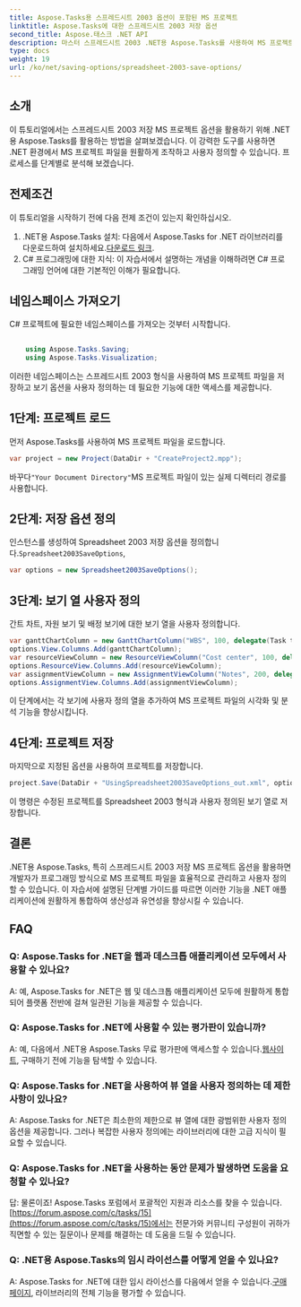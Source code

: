 ```yaml
---
title: Aspose.Tasks용 스프레드시트 2003 옵션이 포함된 MS 프로젝트
linktitle: Aspose.Tasks에 대한 스프레드시트 2003 저장 옵션
second_title: Aspose.태스크 .NET API
description: 마스터 스프레드시트 2003 .NET용 Aspose.Tasks를 사용하여 MS 프로젝트 옵션을 저장합니다. 프로그래밍 방식으로 MS 프로젝트 파일을 원활하게 사용자 정의하고 저장합니다.
type: docs
weight: 19
url: /ko/net/saving-options/spreadsheet-2003-save-options/
---
```

## 소개
이 튜토리얼에서는 스프레드시트 2003 저장 MS 프로젝트 옵션을 활용하기 위해 .NET용 Aspose.Tasks를 활용하는 방법을 살펴보겠습니다. 이 강력한 도구를 사용하면 .NET 환경에서 MS 프로젝트 파일을 원활하게 조작하고 사용자 정의할 수 있습니다. 프로세스를 단계별로 분석해 보겠습니다.
## 전제조건
이 튜토리얼을 시작하기 전에 다음 전제 조건이 있는지 확인하십시오.
1.  .NET용 Aspose.Tasks 설치: 다음에서 Aspose.Tasks for .NET 라이브러리를 다운로드하여 설치하세요.[다운로드 링크](https://releases.aspose.com/tasks/net/).
2. C# 프로그래밍에 대한 지식: 이 자습서에서 설명하는 개념을 이해하려면 C# 프로그래밍 언어에 대한 기본적인 이해가 필요합니다.

## 네임스페이스 가져오기
C# 프로젝트에 필요한 네임스페이스를 가져오는 것부터 시작합니다.
```csharp
    
    using Aspose.Tasks.Saving;
    using Aspose.Tasks.Visualization;
```
이러한 네임스페이스는 스프레드시트 2003 형식을 사용하여 MS 프로젝트 파일을 저장하고 보기 옵션을 사용자 정의하는 데 필요한 기능에 대한 액세스를 제공합니다.
## 1단계: 프로젝트 로드
먼저 Aspose.Tasks를 사용하여 MS 프로젝트 파일을 로드합니다.
```csharp
var project = new Project(DataDir + "CreateProject2.mpp");
```
 바꾸다`"Your Document Directory"`MS 프로젝트 파일이 있는 실제 디렉터리 경로를 사용합니다.
## 2단계: 저장 옵션 정의
 인스턴스를 생성하여 Spreadsheet 2003 저장 옵션을 정의합니다.`Spreadsheet2003SaveOptions`,
```csharp
var options = new Spreadsheet2003SaveOptions();
```
## 3단계: 보기 열 사용자 정의
간트 차트, 자원 보기 및 배정 보기에 대한 보기 열을 사용자 정의합니다.
```csharp
var ganttChartColumn = new GanttChartColumn("WBS", 100, delegate(Task task) { return task.Get(Tsk.WBS); });
options.View.Columns.Add(ganttChartColumn);
var resourceViewColumn = new ResourceViewColumn("Cost center", 100, delegate(Resource resource) { return resource.Get(Rsc.CostCenter); });
options.ResourceView.Columns.Add(resourceViewColumn);
var assignmentViewColumn = new AssignmentViewColumn("Notes", 200, delegate(ResourceAssignment assignment) { return assignment.Get(Asn.NotesText); });
options.AssignmentView.Columns.Add(assignmentViewColumn);
```
이 단계에서는 각 보기에 사용자 정의 열을 추가하여 MS 프로젝트 파일의 시각화 및 분석 기능을 향상시킵니다.
## 4단계: 프로젝트 저장
마지막으로 지정된 옵션을 사용하여 프로젝트를 저장합니다.
```csharp
project.Save(DataDir + "UsingSpreadsheet2003SaveOptions_out.xml", options);
```
이 명령은 수정된 프로젝트를 Spreadsheet 2003 형식과 사용자 정의된 보기 열로 저장합니다.

## 결론
.NET용 Aspose.Tasks, 특히 스프레드시트 2003 저장 MS 프로젝트 옵션을 활용하면 개발자가 프로그래밍 방식으로 MS 프로젝트 파일을 효율적으로 관리하고 사용자 정의할 수 있습니다. 이 자습서에 설명된 단계별 가이드를 따르면 이러한 기능을 .NET 애플리케이션에 원활하게 통합하여 생산성과 유연성을 향상시킬 수 있습니다.

## FAQ
### Q: Aspose.Tasks for .NET을 웹과 데스크톱 애플리케이션 모두에서 사용할 수 있나요?
A: 예, Aspose.Tasks for .NET은 웹 및 데스크톱 애플리케이션 모두에 원활하게 통합되어 플랫폼 전반에 걸쳐 일관된 기능을 제공할 수 있습니다.
### Q: Aspose.Tasks for .NET에 사용할 수 있는 평가판이 있습니까?
 A: 예, 다음에서 .NET용 Aspose.Tasks 무료 평가판에 액세스할 수 있습니다.[웹사이트](https://releases.aspose.com/), 구매하기 전에 기능을 탐색할 수 있습니다.
### Q: Aspose.Tasks for .NET을 사용하여 뷰 열을 사용자 정의하는 데 제한 사항이 있나요?
A: Aspose.Tasks for .NET은 최소한의 제한으로 뷰 열에 대한 광범위한 사용자 정의 옵션을 제공합니다. 그러나 복잡한 사용자 정의에는 라이브러리에 대한 고급 지식이 필요할 수 있습니다.
### Q: Aspose.Tasks for .NET을 사용하는 동안 문제가 발생하면 도움을 요청할 수 있나요?
 답: 물론이죠! Aspose.Tasks 포럼에서 포괄적인 지원과 리소스를 찾을 수 있습니다.[https://forum.aspose.com/c/tasks/15](https://forum.aspose.com/c/tasks/15)에서는 전문가와 커뮤니티 구성원이 귀하가 직면할 수 있는 질문이나 문제를 해결하는 데 도움을 드릴 수 있습니다.
### Q: .NET용 Aspose.Tasks의 임시 라이선스를 어떻게 얻을 수 있나요?
 A: Aspose.Tasks for .NET에 대한 임시 라이선스를 다음에서 얻을 수 있습니다.[구매 페이지](https://purchase.aspose.com/temporary-license/), 라이브러리의 전체 기능을 평가할 수 있습니다.